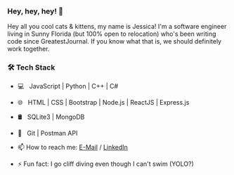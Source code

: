 ### Hey, hey, hey! 👋

Hey all you cool cats & kittens, my name is Jessica! I'm a software engineer living in Sunny Florida (but 100% open to relocation) who's been writing code since GreatestJournal. If you know what that is, we should definitely work together. 

<h3>🛠 Tech Stack</h3>

- 💻 &nbsp; JavaScript | Python | C++ | C# 
- 🌐 &nbsp; HTML | CSS | Bootstrap | Node.js | ReactJS | Express.js
- 🛢 &nbsp; SQLite3 | MongoDB
- 🔧 &nbsp; Git | Postman API 

- 📫 How to reach me: [E-Mail](mailto:brown.jessm@icloud.com) / [LinkedIn](https://linkedin.com/in/lljmb)
- ⚡ Fun fact: I go cliff diving even though I can't swim (YOLO?)
